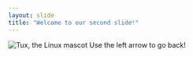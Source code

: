 ```yaml
---
layout: slide
title: "Welcome to our second slide!"
---
```

  ![Tux, the Linux mascot](https://indianmemetemplates.com/wp-content/uploads/confused-nick-young.jpg)
Use the left arrow to go back!
